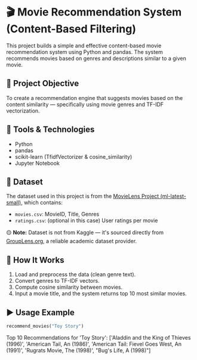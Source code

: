 # 🎬 Movie Recommendation System (Content-Based Filtering)

This project builds a simple and effective content-based movie recommendation system using Python and pandas. The system recommends movies based on genres and descriptions similar to a given movie.

## 📌 Project Objective

To create a recommendation engine that suggests movies based on the content similarity — specifically using movie genres and TF-IDF vectorization.

## 🧰 Tools & Technologies

- Python
- pandas
- scikit-learn (TfidfVectorizer & cosine_similarity)
- Jupyter Notebook

## 📂 Dataset

The dataset used in this project is from the [MovieLens Project (ml-latest-small)](https://grouplens.org/datasets/movielens/latest/), which contains:

- `movies.csv`: MovieID, Title, Genres
- `ratings.csv`: (optional in this case) User ratings per movie

🟡 **Note:** Dataset is not from Kaggle — it's sourced directly from [GroupLens.org](https://grouplens.org/datasets/movielens/), a reliable academic dataset provider.

## 🔁 How It Works

1. Load and preprocess the data (clean genre text).
2. Convert genres to TF-IDF vectors.
3. Compute cosine similarity between movies.
4. Input a movie title, and the system returns top 10 most similar movies.

## ▶️ Usage Example

```python
recommend_movies("Toy Story")
```
Top 10 Recommendations for 'Toy Story':
['Aladdin and the King of Thieves (1996)',
 'American Tail, An (1986)',
 'American Tail: Fievel Goes West, An (1991)',
 'Rugrats Movie, The (1998)',
 "Bug's Life, A (1998)"]
